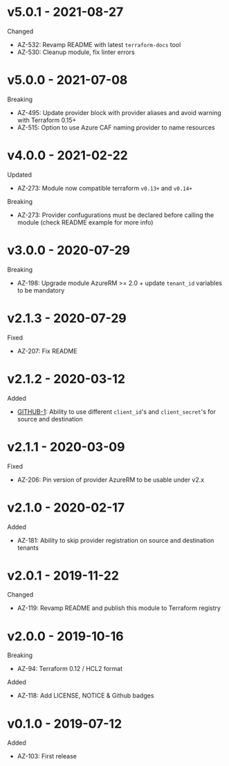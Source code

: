 # v5.0.1 - 2021-08-27

Changed
  * AZ-532: Revamp README with latest `terraform-docs` tool
  * AZ-530: Cleanup module, fix linter errors

# v5.0.0 - 2021-07-08

Breaking
  * AZ-495: Update provider block with provider aliases and avoid warning with Terraform 0.15+
  * AZ-515: Option to use Azure CAF naming provider to name resources

# v4.0.0 - 2021-02-22

Updated
  * AZ-273: Module now compatible terraform `v0.13+` and `v0.14+`

Breaking
  * AZ-273: Provider confugurations must be declared before calling the module (check README example for more info)

# v3.0.0 - 2020-07-29

Breaking
  * AZ-198: Upgrade module AzureRM >= 2.0 + update `tenant_id` variables to be mandatory

# v2.1.3 - 2020-07-29

Fixed
  * AZ-207: Fix README

# v2.1.2 - 2020-03-12

Added
  * [GITHUB-1](https://github.com/claranet/terraform-azurerm-vnet-peering/pull/3): Ability to use different `client_id`'s and `client_secret`'s for source and destination

# v2.1.1 - 2020-03-09

Fixed
  * AZ-206: Pin version of provider AzureRM to be usable under v2.x

# v2.1.0 - 2020-02-17

Added
  * AZ-181: Ability to skip provider registration on source and destination tenants

# v2.0.1 - 2019-11-22

Changed
  * AZ-119: Revamp README and publish this module to Terraform registry

# v2.0.0 - 2019-10-16

Breaking
  * AZ-94: Terraform 0.12 / HCL2 format

Added
  * AZ-118: Add LICENSE, NOTICE & Github badges

# v0.1.0 - 2019-07-12

Added
  * AZ-103: First release

